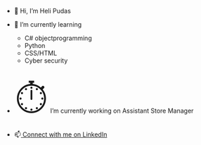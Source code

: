 - 👋 Hi, I’m Heli Pudas

- 🌱 I’m currently learning
   - C# objectprogramming
   - Python
   - CSS/HTML
   - Cyber security
- <span style='font-size:100px;'>&#9201;</span> I’m currently working on Assistant Store Manager 
- 📫<a href="https://www.linkedin.com/in/heli-pudas-b48785226/">
  <i class="fab fa-linkedin"></i> Connect with me on LinkedIn
</a>

<!---
HeliPu/HeliPu is a ✨ special ✨ repository because its `README.md` (this file) appears on your GitHub profile.
You can click the Preview link to take a look at your changes.
--->
